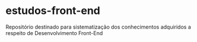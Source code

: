 # estudos-front-end
Repositório destinado para sistematização dos conhecimentos adquiridos a respeito de Desenvolvimento Front-End

